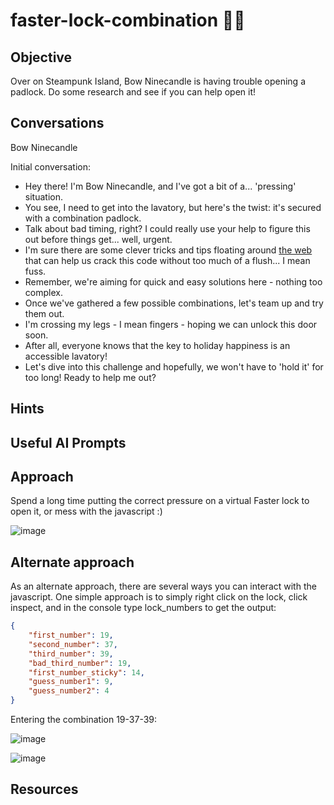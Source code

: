 # faster-lock-combination :christmas_tree::christmas_tree:
## Objective

Over on Steampunk Island, Bow Ninecandle is having trouble opening a padlock. Do some research and see if you can help open it!

## Conversations

Bow Ninecandle

Initial conversation:

- Hey there! I'm Bow Ninecandle, and I've got a bit of a... 'pressing' situation.
- You see, I need to get into the lavatory, but here's the twist: it's secured with a combination padlock.
- Talk about bad timing, right? I could really use your help to figure this out before things get... well, urgent.
- I'm sure there are some clever tricks and tips floating around [the web](https://www.youtube.com/watch?v=27rE5ZvWLU0) that can help us crack this code without too much of a flush... I mean fuss.
- Remember, we're aiming for quick and easy solutions here - nothing too complex.
- Once we've gathered a few possible combinations, let's team up and try them out.
- I'm crossing my legs - I mean fingers - hoping we can unlock this door soon.
- After all, everyone knows that the key to holiday happiness is an accessible lavatory!
- Let's dive into this challenge and hopefully, we won't have to 'hold it' for too long! Ready to help me out?

## Hints

## Useful AI Prompts

## Approach

Spend a long time putting the correct pressure on a virtual Faster lock to open it, or mess with the javascript :)

![image](https://github.com/FuzzyKittens/holiday-hack-challenge/assets/22179547/4a40e353-2764-4d91-a010-4a5c55cb396b)


## Alternate approach

As an alternate approach, there are several ways you can interact with the javascript.  One simple approach is to simply right click on the lock, click inspect, and in the console type lock_numbers to get the output:

```json
{
    "first_number": 19,
    "second_number": 37,
    "third_number": 39,
    "bad_third_number": 19,
    "first_number_sticky": 14,
    "guess_number1": 9,
    "guess_number2": 4
}
```

Entering the combination 19-37-39:

![image](https://github.com/FuzzyKittens/holiday-hack-challenge/assets/22179547/c0a235d2-2a9b-466c-abfe-ff191c8b9e09)

![image](https://github.com/FuzzyKittens/holiday-hack-challenge/assets/22179547/39f1eab5-4a48-4814-8e5e-72cb98f3ee13)


## Resources
